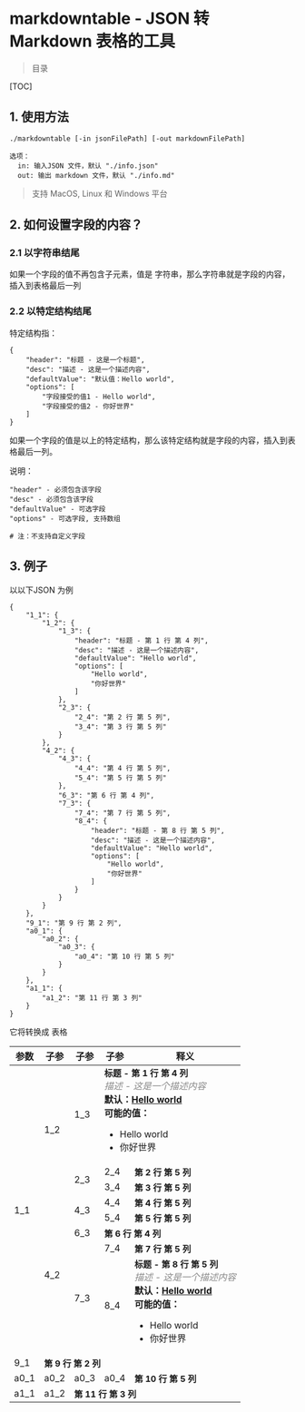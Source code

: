 # markdowntable - JSON 转 Markdown 表格的工具

> 目录

[TOC]

## 1. 使用方法

```
./markdowntable [-in jsonFilePath] [-out markdownFilePath]

选项：
  in: 输入JSON 文件，默认 "./info.json"
  out: 输出 markdown 文件，默认 "./info.md"
```
> 支持 MacOS, Linux 和 Windows 平台

## 2. 如何设置字段的内容？
### 2.1 以字符串结尾
如果一个字段的值不再包含子元素，值是 字符串，那么字符串就是字段的内容，插入到表格最后一列

### 2.2 以特定结构结尾
特定结构指：

```
{
    "header": "标题 - 这是一个标题",
    "desc": "描述 - 这是一个描述内容",
    "defaultValue": "默认值：Hello world",
    "options": [
        "字段接受的值1 - Hello world",
        "字段接受的值2 - 你好世界"
    ]
}
```
如果一个字段的值是以上的特定结构，那么该特定结构就是字段的内容，插入到表格最后一列。

说明：

```
"header" - 必须包含该字段
"desc" - 必须包含该字段
"defaultValue" - 可选字段
"options" - 可选字段, 支持数组

# 注：不支持自定义字段
```


## 3. 例子
以以下JSON 为例
```
{
    "1_1": {
        "1_2": {
            "1_3": {
                "header": "标题 - 第 1 行 第 4 列",
                "desc": "描述 - 这是一个描述内容",
                "defaultValue": "Hello world",
                "options": [
                    "Hello world",
                    "你好世界"
                ]
            },
            "2_3": {
                "2_4": "第 2 行 第 5 列",
                "3_4": "第 3 行 第 5 列"
            }
        },
        "4_2": {
            "4_3": {
                "4_4": "第 4 行 第 5 列",
                "5_4": "第 5 行 第 5 列"
            },
            "6_3": "第 6 行 第 4 列",
            "7_3": {
                "7_4": "第 7 行 第 5 列",
                "8_4": {
                    "header": "标题 - 第 8 行 第 5 列",
                    "desc": "描述 - 这是一个描述内容",
                    "defaultValue": "Hello world",
                    "options": [
                        "Hello world",
                        "你好世界"
                    ]
                }
            }
        }
    },
    "9_1": "第 9 行 第 2 列",
    "a0_1": {
        "a0_2": {
            "a0_3": {
                "a0_4": "第 10 行 第 5 列"
            }
        }
    },
    "a1_1": {
        "a1_2": "第 11 行 第 3 列"
    }
}
```
它将转换成 表格

<table style="width:100%">
<thead>
	<th>参数</th>
	<th>子参</th>
	<th>子参</th>
	<th>子参</th>
	<th>释义</th>
</thead>
<tbody>
	<tr>
		<td rowspan="8">1_1</td>
		<td rowspan="3">1_2</td>
		<td>1_3</td>
		<td colspan="2"><strong style="font-size: 15px">标题 - 第 1 行 第 4 列</strong><br/> <em style="color: #888888">描述 - 这是一个描述内容</em><br/> <b>默认：<ins>Hello world</ins></b><br/> <b>可能的值：</b> <ul><li>Hello world</li><li>你好世界</li></ul></td>
	</tr>
	<tr>
		<td rowspan="2">2_3</td>
		<td>2_4</td>
		<td><strong style="font-size: 15px">第 2 行 第 5 列</strong></td>
	</tr>
	<tr>
		<td>3_4</td>
		<td><strong style="font-size: 15px">第 3 行 第 5 列</strong></td>
	</tr>
	<tr>
		<td rowspan="5">4_2</td>
		<td rowspan="2">4_3</td>
		<td>4_4</td>
		<td><strong style="font-size: 15px">第 4 行 第 5 列</strong></td>
	</tr>
	<tr>
		<td>5_4</td>
		<td><strong style="font-size: 15px">第 5 行 第 5 列</strong></td>
	</tr>
	<tr>
		<td>6_3</td>
		<td colspan="2"><strong style="font-size: 15px">第 6 行 第 4 列</strong></td>
	</tr>
	<tr>
		<td rowspan="2">7_3</td>
		<td>7_4</td>
		<td><strong style="font-size: 15px">第 7 行 第 5 列</strong></td>
	</tr>
	<tr>
		<td>8_4</td>
		<td><strong style="font-size: 15px">标题 - 第 8 行 第 5 列</strong><br/> <em style="color: #888888">描述 - 这是一个描述内容</em><br/> <b>默认：<ins>Hello world</ins></b><br/> <b>可能的值：</b> <ul><li>Hello world</li><li>你好世界</li></ul></td>
	</tr>
	<tr>
		<td>9_1</td>
		<td colspan="4"><strong style="font-size: 15px">第 9 行 第 2 列</strong></td>
	</tr>
	<tr>
		<td>a0_1</td>
		<td>a0_2</td>
		<td>a0_3</td>
		<td>a0_4</td>
		<td><strong style="font-size: 15px">第 10 行 第 5 列</strong></td>
	</tr>
	<tr>
		<td>a1_1</td>
		<td>a1_2</td>
		<td colspan="3"><strong style="font-size: 15px">第 11 行 第 3 列</strong></td>
	</tr>
</tbody>
</table>

